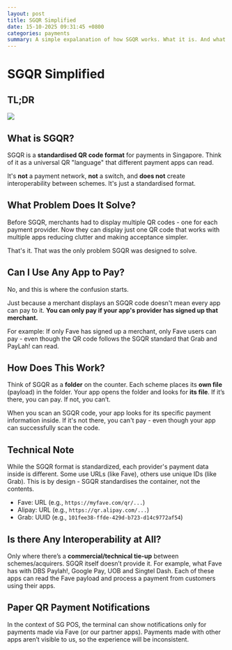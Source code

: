 ```yaml
---
layout: post
title: SGQR Simplified
date: 15-10-2025 09:31:45 +0800
categories: payments
summary: A simple expalanation of how SGQR works. What it is. And what it is not. SGQR is a single, standard QR label that bundles multiple scheme payloads; it’s not a payment rail or interoperability layer. Which apps work depends on the merchant’s acquirer(s) and the payloads added, so acceptance varies—even though the sticker is one.
---
```


# SGQR Simplified

## TL;DR
![](../../assets/images/SGQR_101_2025_09_03.png)

## What is SGQR?
SGQR is a **standardised QR code format** for payments in Singapore. Think of it as a universal QR "language" that different payment apps can read.

It's **not** a payment network, **not** a switch, and **does not** create interoperability between schemes. It's just a standardised format.

## What Problem Does It Solve?
Before SGQR, merchants had to display multiple QR codes - one for each payment provider. Now they can display just one QR code that works with multiple apps reducing clutter and making acceptance simpler.

That's it. That was the only problem SGQR was designed to solve.

## Can I Use Any App to Pay?
No, and this is where the confusion starts.

Just because a merchant displays an SGQR code doesn't mean every app can pay to it. **You can only pay if your app's provider has signed up that merchant.**

For example: If only Fave has signed up a merchant, only Fave users can pay - even though the QR code follows the SGQR standard that Grab and PayLah! can read.

## How Does This Work?
Think of SGQR as a **folder** on the counter. Each scheme places its **own file** (payload) in the folder. Your app opens the folder and looks for **its file**. If it’s there, you can pay. If not, you can’t.

When you scan an SGQR code, your app looks for its specific payment information inside. If it's not there, you can't pay - even though your app can successfully scan the code.

## Technical Note
While the SGQR format is standardized, each provider's payment data inside is different. Some use URLs (like Fave), others use unique IDs (like Grab). This is by design - SGQR standardises the container, not the contents.
- Fave: URL (e.g., `https://myfave.com/qr/...`)
- Alipay: URL (e.g., `https://qr.alipay.com/...`)
- Grab: UUID (e.g., `101fee38-ffde-429d-b723-d14c9772af54`)

## Is there Any Interoperability at All?
Only where there’s a **commercial/technical tie-up** between schemes/acquirers. SGQR itself doesn’t provide it. For example, what Fave has with DBS Paylah!, Google Pay, UOB and Singtel Dash. Each of these apps can read the Fave payload and process a payment from customers using their apps.

## Paper QR Payment Notifications
In the context of SG POS, the terminal can show notifications only for payments made via Fave (or our partner apps). Payments made with other apps aren’t visible to us, so the experience will be inconsistent. 
